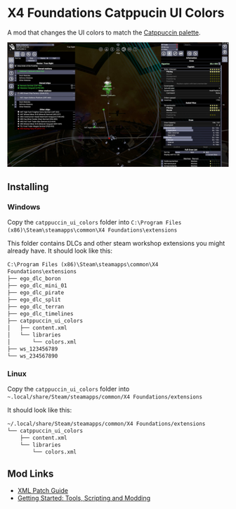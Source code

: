 # X4 Foundations Catppucin UI Colors

A mod that changes the UI colors to match the [Catppuccin palette](https://catppuccin.com/palette/).

![/screenshots/screenshot1.jpg](/screenshots/screenshot1.jpg)

## Installing

### Windows

Copy the `catppuccin_ui_colors` folder into
`C:\Program Files (x86)\Steam\steamapps\common\X4 Foundations\extensions`

This folder contains DLCs and other steam workshop extensions you might already
have. It should look like this:

```
C:\Program Files (x86)\Steam\steamapps\common\X4 Foundations\extensions
├── ego_dlc_boron
├── ego_dlc_mini_01
├── ego_dlc_pirate
├── ego_dlc_split
├── ego_dlc_terran
├── ego_dlc_timelines
├── catppuccin_ui_colors
│   ├── content.xml
│   └── libraries
│       └── colors.xml
├── ws_123456789
└── ws_234567890
```

### Linux

Copy the `catppuccin_ui_colors` folder into
`~.local/share/Steam/steamapps/common/X4 Foundations/extensions`

It should look like this:

```
~/.local/share/Steam/steamapps/common/X4 Foundations/extensions
└── catppuccin_ui_colors
    ├── content.xml
    └── libraries
        └── colors.xml
```

## Mod Links

- [XML Patch Guide](https://forum.egosoft.com/viewtopic.php?t=354310)
- [Getting Started: Tools, Scripting and Modding](https://forum.egosoft.com/viewtopic.php?f=181&t=402452)
